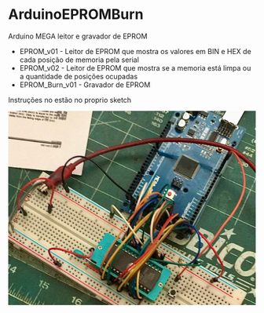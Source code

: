 # ArduinoEPROMBurn
Arduino MEGA leitor e gravador de EPROM

* EPROM_v01 - Leitor de EPROM que mostra os valores em BIN e HEX de cada posição de memoria pela serial
* EPROM_v02 - Leitor de EPROM que mostra se a memoria está limpa ou a quantidade de posições ocupadas
* EPROM_Burn_v01 - Gravador de EPROM

Instruções no estão no proprio sketch

<img src="https://github.com/naldin/ArduinoEPROMBurn/raw/master/ArduinoEprom.jpg" />

